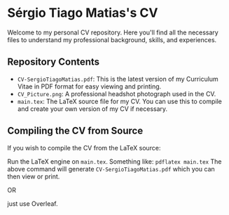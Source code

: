 # Sérgio Tiago Matias's CV

Welcome to my personal CV repository. Here you'll find all the necessary files to understand my professional background, skills, and experiences.

## Repository Contents

- `CV-SergioTiagoMatias.pdf`: This is the latest version of my Curriculum Vitae in PDF format for easy viewing and printing.
- `CV_Picture.png`: A professional headshot photograph used in the CV.
- `main.tex`: The LaTeX source file for my CV. You can use this to compile and create your own version of my CV if necessary.

## Compiling the CV from Source

If you wish to compile the CV from the LaTeX source:

Run the LaTeX engine on `main.tex`. Something like:
`pdflatex main.tex`
The above command will generate `CV-SergioTiagoMatias.pdf` which you can then view or print.

OR

just use Overleaf.

